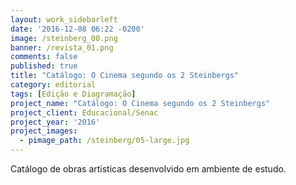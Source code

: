```yaml
---
layout: work_sidebarleft
date: '2016-12-08 06:22 -0200'
image: /steinberg_00.png
banner: /revista_01.png
comments: false
published: true
title: "Catálogo: O Cinema segundo os 2 Steinbergs"
category: editorial
tags: [Edição e Diagramação]
project_name: "Catálogo: O Cinema segundo os 2 Steinbergs"
project_client: Educacional/Senac
project_year: '2016'
project_images:
  - pimage_path: /steinberg/05-large.jpg
---
```

Catálogo de obras artisticas desenvolvido em ambiente de estudo.
